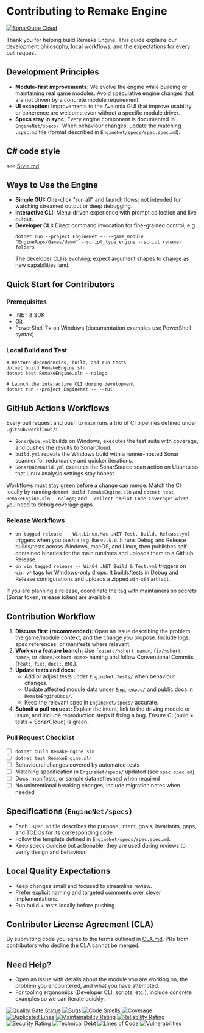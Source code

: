 # Contributing to Remake Engine

[![SonarQube Cloud](https://sonarcloud.io/images/project_badges/sonarcloud-light.svg)](https://sonarcloud.io/summary/new_code?id=yggdrasil-au_RemakeEngine2)

Thank you for helping build Remake Engine. This guide explains our development philosophy, local workflows, and the expectations for every pull request.

## Development Principles
- **Module-first improvements:** We evolve the engine while building or maintaining real game modules. Avoid speculative engine changes that are not driven by a concrete module requirement.
- **UI exception:** Improvements to the Avalonia GUI that improve usability or coherence are welcome even without a specific module driver.
- **Specs stay in sync:** Every engine component is documented in `EngineNet/specs/`. When behaviour changes, update the matching `.spec.md` file (format described in `EngineNet/specs/spec.spec.md`).

## C# code style
see [Style.md](Style.md)


## Ways to Use the Engine
- **Simple GUI:** One-click "run all" and launch flows; not intended for watching streamed output or deep debugging.
- **Interactive CLI:** Menu-driven experience with prompt collection and live output.
- **Developer CLI:** Direct command invocation for fine-grained control, e.g.
  ```pwsh
  dotnet run --project EngineNet -- --game_module "EngineApps/Games/demo" --script_type engine --script rename-folders
  ```
  The developer CLI is evolving; expect argument shapes to change as new capabilities land.

## Quick Start for Contributors
### Prerequisites
- .NET 8 SDK
- Git
- PowerShell 7+ on Windows (documentation examples use PowerShell syntax)

### Local Build and Test
```pwsh
# Restore dependencies, build, and run tests
dotnet build RemakeEngine.sln
dotnet test RemakeEngine.sln --nologo

# Launch the interactive CLI during development
dotnet run --project EngineNet -- --tui
```

## GitHub Actions Workflows
Every pull request and push to `main` runs a trio of CI pipelines defined under `.github/workflows/`:

- `SonarQube.yml` builds on Windows, executes the test suite with coverage, and pushes the results to SonarCloud.
- `build.yml` repeats the Windows build with a runner-hosted Sonar scanner for redundancy and quicker iterations.
- `SonarQubeBuild.yml` executes the SonarSource scan action on Ubuntu so that Linux analysis settings stay honest.

Workflows must stay green before a change can merge. Match the CI locally by running `dotnet build RemakeEngine.sln` and `dotnet test RemakeEngine.sln --nologo`; add `--collect "XPlat Code Coverage"` when you need to debug coverage gaps.

### Release Workflows
- `on tagged release -- Win,Linux,Mac .NET Test, Build, Release.yml` triggers when you push a tag like `v2.5.0`. It runs Debug and Release builds/tests across Windows, macOS, and Linux, then publishes self-contained binaries for the main runtimes and uploads them to a GitHub Release.
- `on win tagged release -- Win64 .NET Build & Test.yml` triggers on `win-v*` tags for Windows-only drops. It builds/tests in Debug and Release configurations and uploads a zipped `win-x64` artifact.

If you are planning a release, coordinate the tag with maintainers so secrets (Sonar token, release token) are available.

## Contribution Workflow
1. **Discuss first (recommended):** Open an issue describing the problem, the game/module context, and the change you propose. Include logs, spec references, or manifests where relevant.
2. **Work on a feature branch:** Use `feature/<short-name>`, `fix/<short-name>`, or `chore/<short-name>` naming and follow Conventional Commits (`feat:`, `fix:`, `docs:`, etc.).
3. **Update tests and docs:**
   - Add or adjust tests under `EngineNet.Tests/` when behaviour changes.
   - Update affected module data under `EngineApps/` and public docs in `RemakeEngineDocs/`.
   - Keep the relevant spec in `EngineNet/specs/` accurate.
4. **Submit a pull request:** Explain the intent, link to the driving module or issue, and include reproduction steps if fixing a bug. Ensure CI (build + tests + SonarCloud) is green.

### Pull Request Checklist
- [ ] `dotnet build RemakeEngine.sln`
- [ ] `dotnet test RemakeEngine.sln`
- [ ] Behavioural changes covered by automated tests
- [ ] Matching specification in `EngineNet/specs/` updated (see `spec.spec.md`)
- [ ] Docs, manifests, or sample data refreshed when required
- [ ] No unintentional breaking changes; include migration notes when needed

## Specifications (`EngineNet/specs`)
- Each `.spec.md` file describes the purpose, intent, goals, invariants, gaps, and TODOs for its corresponding code.
- Follow the template defined in `EngineNet/specs/spec.spec.md`.
- Keep specs concise but actionable; they are used during reviews to verify design and behaviour.

## Local Quality Expectations
- Keep changes small and focused to streamline review.
- Prefer explicit naming and targeted comments over clever implementations.
- Run build + tests locally before pushing.

## Contributor License Agreement (CLA)
By submitting code you agree to the terms outlined in [CLA.md](CLA.md). PRs from contributors who decline the CLA cannot be merged.

## Need Help?
- Open an issue with details about the module you are working on, the problem you encountered, and what you have attempted.
- For tooling ergonomics (Developer CLI, scripts, etc.), include concrete examples so we can iterate quickly.

[![Quality Gate Status](https://sonarcloud.io/api/project_badges/measure?project=yggdrasil-au_RemakeEngine2&metric=alert_status)](https://sonarcloud.io/summary/new_code?id=yggdrasil-au_RemakeEngine2)
[![Bugs](https://sonarcloud.io/api/project_badges/measure?project=yggdrasil-au_RemakeEngine2&metric=bugs)](https://sonarcloud.io/summary/new_code?id=yggdrasil-au_RemakeEngine2)
[![Code Smells](https://sonarcloud.io/api/project_badges/measure?project=yggdrasil-au_RemakeEngine2&metric=code_smells)](https://sonarcloud.io/summary/new_code?id=yggdrasil-au_RemakeEngine2)
[![Coverage](https://sonarcloud.io/api/project_badges/measure?project=yggdrasil-au_RemakeEngine2&metric=coverage)](https://sonarcloud.io/summary/new_code?id=yggdrasil-au_RemakeEngine2)
[![Duplicated Lines](https://sonarcloud.io/api/project_badges/measure?project=yggdrasil-au_RemakeEngine2&metric=duplicated_lines_density)](https://sonarcloud.io/summary/new_code?id=yggdrasil-au_RemakeEngine2)
[![Maintainability Rating](https://sonarcloud.io/api/project_badges/measure?project=yggdrasil-au_RemakeEngine2&metric=sqale_rating)](https://sonarcloud.io/summary/new_code?id=yggdrasil-au_RemakeEngine2)
[![Reliability Rating](https://sonarcloud.io/api/project_badges/measure?project=yggdrasil-au_RemakeEngine2&metric=reliability_rating)](https://sonarcloud.io/summary/new_code?id=yggdrasil-au_RemakeEngine2)
[![Security Rating](https://sonarcloud.io/api/project_badges/measure?project=yggdrasil-au_RemakeEngine2&metric=security_rating)](https://sonarcloud.io/summary/new_code?id=yggdrasil-au_RemakeEngine2)
[![Technical Debt](https://sonarcloud.io/api/project_badges/measure?project=yggdrasil-au_RemakeEngine2&metric=sqale_index)](https://sonarcloud.io/summary/new_code?id=yggdrasil-au_RemakeEngine2)
[![Lines of Code](https://sonarcloud.io/api/project_badges/measure?project=yggdrasil-au_RemakeEngine2&metric=ncloc)](https://sonarcloud.io/summary/new_code?id=yggdrasil-au_RemakeEngine2)
[![Vulnerabilities](https://sonarcloud.io/api/project_badges/measure?project=yggdrasil-au_RemakeEngine2&metric=vulnerabilities)](https://sonarcloud.io/summary/new_code?id=yggdrasil-au_RemakeEngine2)
